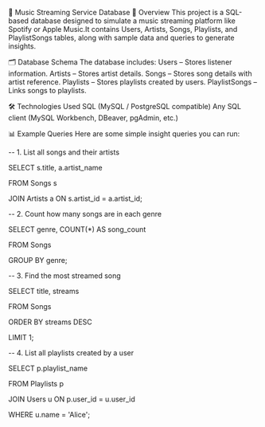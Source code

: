 🎵 Music Streaming Service Database
📌 Overview
This project is a SQL-based database designed to simulate a music streaming platform
like Spotify or Apple Music.It contains Users, Artists, Songs, Playlists, and PlaylistSongs 
tables, along with sample data and queries to generate insights.

🗂 Database Schema
The database includes:
Users – Stores listener information.
Artists – Stores artist details.
Songs – Stores song details with artist reference.
Playlists – Stores playlists created by users.
PlaylistSongs – Links songs to playlists.

🛠 Technologies Used
SQL (MySQL / PostgreSQL compatible)
Any SQL client (MySQL Workbench, DBeaver, pgAdmin, etc.)


📊 Example Queries
Here are some simple insight queries you can run:

-- 1. List all songs and their artists

SELECT s.title, a.artist_name 

FROM Songs s 

JOIN Artists a ON s.artist_id = a.artist_id;

-- 2. Count how many songs are in each genre

SELECT genre, COUNT(*) AS song_count 

FROM Songs 

GROUP BY genre;


-- 3. Find the most streamed song

SELECT title, streams 

FROM Songs 

ORDER BY streams DESC 

LIMIT 1;


-- 4. List all playlists created by a user

SELECT p.playlist_name 

FROM Playlists p 

JOIN Users u ON p.user_id = u.user_id 

WHERE u.name = 'Alice';
